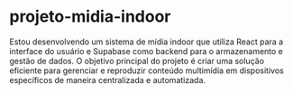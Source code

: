 # projeto-midia-indoor
Estou desenvolvendo um sistema de mídia indoor que utiliza React para a interface do usuário e Supabase como backend para o armazenamento e gestão de dados. O objetivo principal do projeto é criar uma solução eficiente para gerenciar e reproduzir conteúdo multimídia em dispositivos específicos de maneira centralizada e automatizada.
